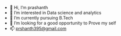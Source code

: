 - 👋 Hi, I’m prashanth
- 👀 I’m interested in Data science and analytics 
- 🌱 I’m currently pursuing B.Tech
- 💞️ I’m looking for a good opportunity to Prove my self
- 📫 prshanth395@gmail.com
